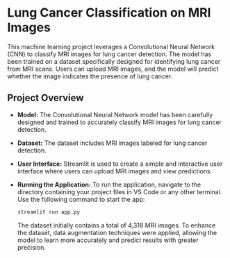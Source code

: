 
# Lung Cancer Classification on MRI Images

This machine learning project leverages a Convolutional Neural Network (CNN) to classify MRI images for lung cancer detection. The model has been trained on a dataset specifically designed for identifying lung cancer from MRI scans. Users can upload MRI images, and the model will predict whether the image indicates the presence of lung cancer.

## Project Overview

- **Model:** The Convolutional Neural Network model has been carefully designed and trained to accurately classify MRI images for lung cancer detection.
- **Dataset:** The dataset includes MRI images labeled for lung cancer detection.
- **User Interface:** Streamlit is used to create a simple and interactive user interface where users can upload MRI images and view predictions.
- **Running the Application:** To run the application, navigate to the directory containing your project files in VS Code or any other terminal. Use the following command to start the app:
  
  ```bash
  streamlit run app.py
  ```

  The dataset initially contains a total of 4,318 MRI images. To enhance the dataset, data augmentation techniques were applied, allowing the model to learn more accurately and predict results with greater precision.


